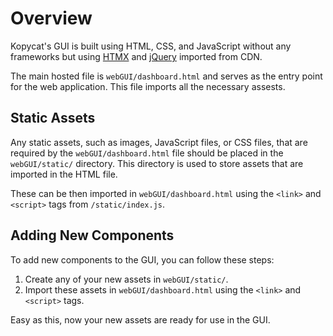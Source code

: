 # Overview

Kopycat's GUI is built using HTML, CSS, and JavaScript without any frameworks but using [HTMX](https://htmx.org/) and [jQuery](https://jquery.com/) imported from CDN. 

The main hosted file is `webGUI/dashboard.html` and serves as the entry point for the web application. This file imports all the necessary assests.

## Static Assets

Any static assets, such as images, JavaScript files, or CSS files, that are required by the `webGUI/dashboard.html` file should be placed in the `webGUI/static/` directory. This directory is used to store assets that are imported in the HTML file.

These can be then imported in `webGUI/dashboard.html` using the `<link>` and `<script>` tags from `/static/index.js`.

## Adding New Components

To add new components to the GUI, you can follow these steps:

1. Create any of your new assets in `webGUI/static/`.
2. Import these assets in `webGUI/dashboard.html` using the `<link>` and `<script>` tags.

Easy as this, now your new assets are ready for use in the GUI.
